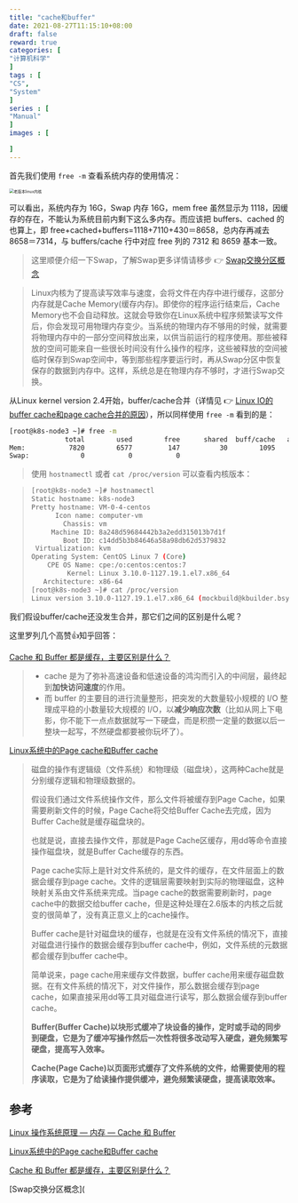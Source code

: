 ```yaml
---
title: "cache和buffer"
date: 2021-08-27T11:15:10+08:00
draft: false
reward: true
categories: [
"计算机科学"
]
tags : [
"CS",
"System"
]
series : [
"Manual"
]
images : [

]
---
```


[comment]: <> "# cache和buffer"

首先我们使用 `free -m` 查看系统内存的使用情况：

<img src="https://cdn.tkaid.com/img/20200502221926518.png" alt="老版本linux内核" style="zoom:50%;" />

可以看出，系统内存为 16G，Swap 内存 16G，mem free 虽然显示为 1118，因缓存的存在，不能认为系统目前内剩下这么多内存。而应该把 buffers、cached 的也算上，即 free+cached+buffers=1118+7110+430＝8658，总内存再减去 8658＝7314，与 buffers/cache 行中对应 free 列的 7312 和 8659 基本一致。

> 这里顺便介绍一下Swap，了解Swap更多详情请移步 👉 [Swap交换分区概念](https://www.cnblogs.com/kerrycode/p/5246383.html)

> Linux内核为了提高读写效率与速度，会将文件在内存中进行缓存，这部分内存就是Cache Memory(缓存内存)。即使你的程序运行结束后，Cache Memory也不会自动释放。这就会导致你在Linux系统中程序频繁读写文件后，你会发现可用物理内存变少。当系统的物理内存不够用的时候，就需要将物理内存中的一部分空间释放出来，以供当前运行的程序使用。那些被释放的空间可能来自一些很长时间没有什么操作的程序，这些被释放的空间被临时保存到Swap空间中，等到那些程序要运行时，再从Swap分区中恢复保存的数据到内存中。这样，系统总是在物理内存不够时，才进行Swap交换。

从Linux kernel version 2.4开始，buffer/cache合并（详情见 👉 [Linux IO的buffer cache和page cache合并的原因](https://blog.csdn.net/jasonchen_gbd/article/details/80151328)），所以同样使用 `free -m` 看到的是：

```sh
[root@k8s-node3 ~]# free -m
              total        used        free      shared  buff/cache   available
Mem:           7820        6577         147          30        1095         907
Swap:             0           0           0
```

> 使用 `hostnamectl` 或者 `cat /proc/version` 可以查看内核版本：

> ```sh
> [root@k8s-node3 ~]# hostnamectl
> Static hostname: k8s-node3
> Pretty hostname: VM-0-4-centos
>       Icon name: computer-vm
>         Chassis: vm
>      Machine ID: 8a248d59684442b3a2edd315013b7d1f
>         Boot ID: c14dd5b3b84646a58a98db62d5379832
>  Virtualization: kvm
> Operating System: CentOS Linux 7 (Core)
>     CPE OS Name: cpe:/o:centos:centos:7
>          Kernel: Linux 3.10.0-1127.19.1.el7.x86_64
>    Architecture: x86-64
> [root@k8s-node3 ~]# cat /proc/version
> Linux version 3.10.0-1127.19.1.el7.x86_64 (mockbuild@kbuilder.bsys.centos.org) (gcc version 4.8.5 20150623 (Red Hat 4.8.5-39) (GCC) ) #1 SMP Tue Aug 25 17:23:54 UTC 2020
> ```

我们假设buffer/cache还没发生合并，那它们之间的区别是什么呢？

这里罗列几个高赞👍知乎回答：

[Cache 和 Buffer 都是缓存，主要区别是什么？](https://www.zhihu.com/question/26190832)

> - cache 是为了弥补高速设备和低速设备的鸿沟而引入的中间层，最终起到**加快访问速度**的作用。
> - 而 buffer 的主要目的进行流量整形，把突发的大数量较小规模的 I/O 整理成平稳的小数量较大规模的 I/O，以**减少响应次数**（比如从网上下电影，你不能下一点点数据就写一下硬盘，而是积攒一定量的数据以后一整块一起写，不然硬盘都要被你玩坏了）。

[Linux系统中的Page cache和Buffer cache](https://zhuanlan.zhihu.com/p/35277219)

> 磁盘的操作有逻辑级（文件系统）和物理级（磁盘块），这两种Cache就是分别缓存逻辑和物理级数据的。
>
> 假设我们通过文件系统操作文件，那么文件将被缓存到Page Cache，如果需要刷新文件的时候，Page Cache将交给Buffer Cache去完成，因为Buffer Cache就是缓存磁盘块的。
>
> 也就是说，直接去操作文件，那就是Page Cache区缓存，用dd等命令直接操作磁盘块，就是Buffer Cache缓存的东西。
>
> Page cache实际上是针对文件系统的，是文件的缓存，在文件层面上的数据会缓存到page cache。文件的逻辑层需要映射到实际的物理磁盘，这种映射关系由文件系统来完成。当page cache的数据需要刷新时，page cache中的数据交给buffer cache，但是这种处理在2.6版本的内核之后就变的很简单了，没有真正意义上的cache操作。
>
> Buffer cache是针对磁盘块的缓存，也就是在没有文件系统的情况下，直接对磁盘进行操作的数据会缓存到buffer cache中，例如，文件系统的元数据都会缓存到buffer cache中。
>
> 简单说来，page cache用来缓存文件数据，buffer cache用来缓存磁盘数据。在有文件系统的情况下，对文件操作，那么数据会缓存到page cache，如果直接采用dd等工具对磁盘进行读写，那么数据会缓存到buffer cache。
>
> **Buffer(Buffer Cache)以块形式缓冲了块设备的操作，定时或手动的同步到硬盘，它是为了缓冲写操作然后一次性将很多改动写入硬盘，避免频繁写硬盘，提高写入效率。**
>
> **Cache(Page Cache)以页面形式缓存了文件系统的文件，给需要使用的程序读取，它是为了给读操作提供缓冲，避免频繁读硬盘，提高读取效率。**



## 参考

[Linux 操作系统原理 — 内存 — Cache 和 Buffer](https://blog.csdn.net/Jmilk/article/details/105896326)

[Linux系统中的Page cache和Buffer cache](https://zhuanlan.zhihu.com/p/35277219)

[Cache 和 Buffer 都是缓存，主要区别是什么？](https://www.zhihu.com/question/26190832)

[Swap交换分区概念](
